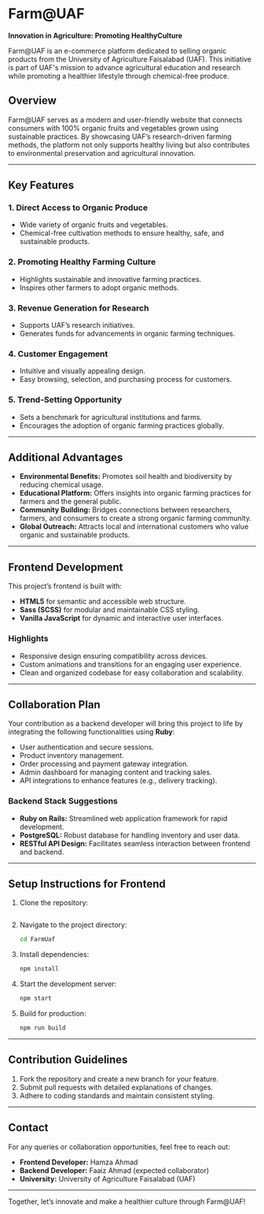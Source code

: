 # Farm@UAF

**Innovation in Agriculture: Promoting HealthyCulture**

Farm@UAF is an e-commerce platform dedicated to selling organic products from the University of Agriculture Faisalabad (UAF). This initiative is part of UAF's mission to advance agricultural education and research while promoting a healthier lifestyle through chemical-free produce.

## Overview

Farm@UAF serves as a modern and user-friendly website that connects consumers with 100% organic fruits and vegetables grown using sustainable practices. By showcasing UAF’s research-driven farming methods, the platform not only supports healthy living but also contributes to environmental preservation and agricultural innovation.

---

## Key Features

### 1. **Direct Access to Organic Produce**
- Wide variety of organic fruits and vegetables.
- Chemical-free cultivation methods to ensure healthy, safe, and sustainable products.

### 2. **Promoting Healthy Farming Culture**
- Highlights sustainable and innovative farming practices.
- Inspires other farmers to adopt organic methods.

### 3. **Revenue Generation for Research**
- Supports UAF’s research initiatives.
- Generates funds for advancements in organic farming techniques.

### 4. **Customer Engagement**
- Intuitive and visually appealing design.
- Easy browsing, selection, and purchasing process for customers.

### 5. **Trend-Setting Opportunity**
- Sets a benchmark for agricultural institutions and farms.
- Encourages the adoption of organic farming practices globally.

---

## Additional Advantages

- **Environmental Benefits:** Promotes soil health and biodiversity by reducing chemical usage.
- **Educational Platform:** Offers insights into organic farming practices for farmers and the general public.
- **Community Building:** Bridges connections between researchers, farmers, and consumers to create a strong organic farming community.
- **Global Outreach:** Attracts local and international customers who value organic and sustainable products.

---

## Frontend Development

This project’s frontend is built with:

- **HTML5** for semantic and accessible web structure.
- **Sass (SCSS)** for modular and maintainable CSS styling.
- **Vanilla JavaScript** for dynamic and interactive user interfaces.

### Highlights
- Responsive design ensuring compatibility across devices.
- Custom animations and transitions for an engaging user experience.
- Clean and organized codebase for easy collaboration and scalability.

---

## Collaboration Plan

Your contribution as a backend developer will bring this project to life by integrating the following functionalities using **Ruby**:

- User authentication and secure sessions.
- Product inventory management.
- Order processing and payment gateway integration.
- Admin dashboard for managing content and tracking sales.
- API integrations to enhance features (e.g., delivery tracking).

### Backend Stack Suggestions
- **Ruby on Rails:** Streamlined web application framework for rapid development.
- **PostgreSQL:** Robust database for handling inventory and user data.
- **RESTful API Design:** Facilitates seamless interaction between frontend and backend.

---

## Setup Instructions for Frontend

1. Clone the repository:
   ```bash https://github.com/Hamza-Codez/Farm-Uaf1.1-frontend.git
   ```

2. Navigate to the project directory:
   ```bash
   cd FarmUaf
   ```

3. Install dependencies:
   ```bash
   npm install
   ```

4. Start the development server:
   ```bash
   npm start
   ```

5. Build for production:
   ```bash
   npm run build
   ```

---

## Contribution Guidelines

1. Fork the repository and create a new branch for your feature.
2. Submit pull requests with detailed explanations of changes.
3. Adhere to coding standards and maintain consistent styling.

---

## Contact

For any queries or collaboration opportunities, feel free to reach out:

- **Frontend Developer:** Hamza Ahmad
- **Backend Developer:** Faaiz Ahmad (expected collaborator)
- **University:** University of Agriculture Faisalabad (UAF)

---

Together, let’s innovate and make a healthier culture through Farm@UAF!

